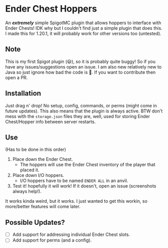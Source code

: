 # Ender Chest Hoppers
An _**extremely**_ simple SpigotMC plugin that allows hoppers to interface with Ender Chests!
IDK why but I couldn't find just a simple plugin that does this.
I made this for 1.20.1, it will probably work for other versions too (untested).

## Note
This is my first Spigot plugin (:smiley:), so it is probably quite buggy! So if you have any issues/suggestions open an issue.
I am also new relatively new to Java so just ignore how bad the code is 🤪.
If you want to contribute then open a PR.

## Installation
Just drag n' drop! No setup, config, commands, or perms (might come in future updates).
This also means that the plugin is always active.
BTW don't mess with the `storage.json` files they are, well, used for storing Ender Chest/Hopper info between server restarts.

## Use
(Has to be done in this order)

1. Place down the Ender Chest.
   - The hoppers will use the Ender Chest inventory of the player that placed it.
2. Place down I/O hoppers.
   - I/O hoppers have to be named `ENDER ALL` in an anvil.
     <!-- In future updates you will be able to pick which slots they interface with, in the form of `ENDER [ROW]:[COLUMN]` (omitting brackets). -->
3. Test it! hopefully it will work! If it doesn't, open an issue (screenshots always help!).


It works kinda weird, but it works. I just wanted to get this workin, so more/better features will come later.

## Possible Updates?
- [ ] Add support for addressing individual Ender Chest slots.
- [ ] Add support for perms (and a config).
